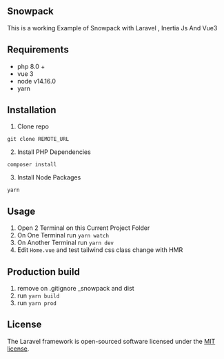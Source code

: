 ## Snowpack

This is a working Example of Snowpack with Laravel , Inertia Js And Vue3
## Requirements
- php 8.0 +
- vue 3
- node v14.16.0
- yarn

## Installation
1. Clone repo

```
git clone REMOTE_URL 
```

2. Install PHP Dependencies

```
composer install
```

3. Install Node Packages

```
yarn
```

## Usage
1. Open 2 Terminal on this Current Project Folder
2. On One Terminal run `yarn watch` 
3. On Another Terminal run `yarn dev`
4. Edit `Home.vue` and test tailwind css class change with HMR

## Production build
1. remove on .gitignore _snowpack and dist
2. run `yarn build`
3. run `yarn prod`

## License

The Laravel framework is open-sourced software licensed under the [MIT license](https://opensource.org/licenses/MIT).
